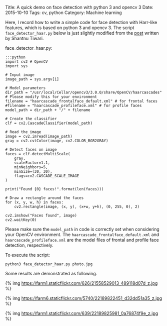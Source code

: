 Title: A quick demo on face detection with python 3 and opencv 3
Date: 2015-10-10
Tags: cv, python
Category: Machine learning


Here, I record how to write a simple code for face detection with Harr-like features, which is based on python 3 and opencv 3.
The script `face_detector_haar.py` below is just slightly modified from the [post](https://realpython.com/blog/python/face-recognition-with-python/) written by Shantnu Tiwari.

face_detector_haar.py:

    :::python
    import cv2 # OpenCV
    import sys

    # Input image
    image_path = sys.argv[1]

    # Model parameters
    dir_path = "/usr/local/Cellar/opencv3/3.0.0/share/OpenCV/haarcascades" # Please modify this for your environment
    filename = "haarcascade_frontalface_default.xml" # for frontal faces
    #filename = "haarcascade_profileface.xml" # for profile faces
    model_path = dir_path + "/" + filename

    # Create the classifier
    clf = cv2.CascadeClassifier(model_path)

    # Read the image
    image = cv2.imread(image_path)
    gray = cv2.cvtColor(image, cv2.COLOR_BGR2GRAY)

    # Detect faces on image
    faces = clf.detectMultiScale(
        gray,
        scaleFactor=1.1,
        minNeighbors=5,
        minSize=(30, 30),
        flags=cv2.CASCADE_SCALE_IMAGE
    )

    print("Found {0} faces!".format(len(faces)))

    # Draw a rectangle around the faces
    for (x, y, w, h) in faces:
        cv2.rectangle(image, (x, y), (x+w, y+h), (0, 255, 0), 2)

    cv2.imshow("Faces found", image)
    cv2.waitKey(0)


Please make sure the `model_path`  in code is correctly set when considering your OpenCV environment.
The `haarcascade_frontalface_default.xml` and `haarcascade_profileface.xml` are the model files of frontal and profile face detection, respectively.

To execute the script:
```
python3 face_detector_haar.py photo.jpg
```

Some results are demonstrated as following.

{% img https://farm1.staticflickr.com/626/21558529013_489118d07d_z.jpg %}

{% img https://farm6.staticflickr.com/5740/22189822451_d32dd51a35_z.jpg %}

{% img https://farm1.staticflickr.com/639/22189825981_0a76874f9e_z.jpg %}

